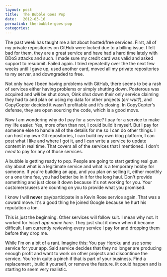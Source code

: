 ```yaml
---
layout: post
title:  The Bubble Goes Pop
date:   2012-03-16
permalink: the-bubble-goes-pop
categories:
---
```


The past week has taught me a lot about hosted/free services. First, all of my private repositories on GitHub were locked due to a billing issue. I felt bad for them, they are a great service and have had a hard time lately with DDoS attacks and such. I made sure my credit card was valid and asked support to resubmit. Failed again. I tried repeatedly over the the next few weeks until I gave up, used another card, moved all my private repositories to my server, and downgraded to free.

Not only have I been having problems with GitHub, there seems to be a rash of services either having problems or simply shutting down. Posterous was acquired and _will_ be shut down, Oink shut down their only service claiming they had to and plan on using my data for other projects (_err wut?_), and CopyCopter decided it wasn't profitable and it's closing. In CopyCopter's defense, they are open sourcing the code, which is a good move.

Now I am wondering why do I pay for a service? I pay for a service to make my life easier. Yes, more often than not, I could build it myself. But I pay for someone else to handle all of the details for me so I can do other things. I can host my own Git repositories, I can build my own blog platform, I can post what I like and where I got it, and I can write a service to update content in real time. That covers all of the services that I mentioned. I don't _need_ to pay for any of those services.

A bubble is getting ready to pop. People are going to start getting real gun shy about what is a legitimate service and what is a temporary hobby for someone. If you're building an app, and you plan on selling it, either monthly or a one time fee, you had better be in it for the long haul. Don't provide something and just close it down because it's not working for you. Your customers/users are counting on you to  provide what you promised.

I know I will __never__ pay/participate in a Kevin Rose service again. That was a coward move. It's a good thing he joined Google because he hurt his reputation a ton.

This is just the beginning. Other services will follow suit. I mean why not. It worked for _insert app name here_. They just shut it down when it became difficult. I am currently reviewing every service I pay for and dropping them before they drop me.

While I'm on a bit of a rant. Imagine this: You pay Heroku and use some service for your app. Said service decides that they no longer are producing enough profit and want to work on other projects and discontinue the service. You're in quite a pinch if that is part of your business. Find a replacement , build it yourself, or remove the feature. iit could happen and is starting to seem very realistic.
